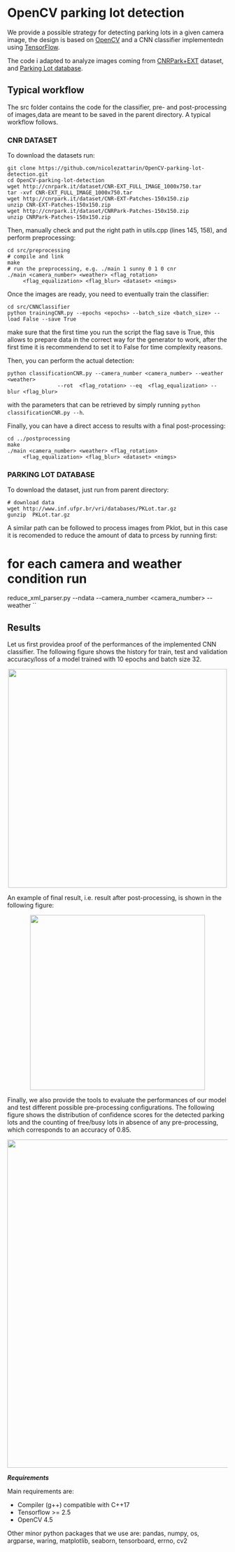 # OpenCV parking lot detection
 
We provide a possible strategy for detecting parking lots in a given camera image, the design is based on [OpenCV](https://opencv.org/) and a CNN classifier implementedn using [TensorFlow](https://www.tensorflow.org/).

The code i adapted to analyze images coming from [CNRPark+EXT](http://cnrpark.it) dataset, and [Parking Lot database](https://web.inf.ufpr.br/vri/databases/parking-lot-database/).

## Typical workflow
The src folder contains the code for the classifier, pre- and post-processing of images,data are meant to be saved in the parent directory.
A typical workflow follows.

### CNR DATASET
To download the datasets run:
```
git clone https://github.com/nicolezattarin/OpenCV-parking-lot-detection.git
cd OpenCV-parking-lot-detection
wget http://cnrpark.it/dataset/CNR-EXT_FULL_IMAGE_1000x750.tar
tar -xvf CNR-EXT_FULL_IMAGE_1000x750.tar
wget http://cnrpark.it/dataset/CNR-EXT-Patches-150x150.zip
unzip CNR-EXT-Patches-150x150.zip
wget http://cnrpark.it/dataset/CNRPark-Patches-150x150.zip
unzip CNRPark-Patches-150x150.zip

````

Then, manually check and put the right path in utils.cpp (lines 145, 158), and perform preprocessing:

```
cd src/preprocessing
# compile and link
make
# run the preprocessing, e.g. ./main 1 sunny 0 1 0 cnr
./main <camera_number> <weather> <flag_rotation> 
	 <flag_equalization> <flag_blur> <dataset> <nimgs>
```
Once the images are ready, you need to eventually train the classifier:
```
cd src/CNNClassifier
python trainingCNR.py --epochs <epochs> --batch_size <batch_size> --load False --save True
```
make sure that the first time you run the script the flag save is True, this allows to prepare data in the correct way for the generator to work, after the first time it is recommendend to set it to False for time complexity reasons.

Then, you can perform the actual detection:
```
python classificationCNR.py --camera_number <camera_number> --weather <weather> 
			    --rot  <flag_rotation> --eq  <flag_equalization> --blur <flag_blur>
```
with the parameters that can be retrieved by simply running `python classificationCNR.py --h`.

Finally, you can have a direct access to results with a final post-processing:
```
cd ../postprocessing
make
./main <camera_number> <weather> <flag_rotation> 
	 <flag_equalization> <flag_blur> <dataset> <nimgs>
```
### PARKING LOT DATABASE

To download the dataset, just run from parent directory:
```
# download data
wget http://www.inf.ufpr.br/vri/databases/PKLot.tar.gz
gunzip  PKLot.tar.gz
```
A similar path can be followed to process images from Pklot, but in this case it is recomended to reduce the amount of data to prcess by running first:

# for each camera and weather condition run
reduce_xml_parser.py 
		  --ndata <ndata>
 		  --camera_number <camera_number> 
		  --weather <weather>
``

## Results
Let us first providea proof of the performances of the implemented CNN classifier. The following figure shows the history for train, test and validation accuracy/loss of a model trained with 10 epochs and batch size 32.

<p align="center">
  <img src="figs/10_epochs_32_batch_history.png" width="500" />

</p>

An example of final result, i.e. result after post-processing, is shown in the following figure:

<p align="center">
  <img src="figs/2015-11-12_1239.jpg" width="400" />
</p>

Finally, we also provide the tools to evaluate the performances of our model and test different possible pre-processing configurations.
The following figure shows the distribution of confidence scores for the detected parking lots and the counting of free/busy lots in absence of any pre-processing, which corresponds to an accuracy of 0.85.

<p align="center">
  <img src="figs/confidence_none.png" width="750" />
</p>

***Requirements***

Main requirements are:

- Compiler (g++) compatible with C++17
- Tensorflow >= 2.5
- OpenCV 4.5

Other minor python packages that we use are: pandas, numpy, os, argparse, waring, matplotlib, seaborn, tensorboard, errno, cv2

